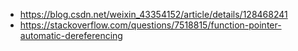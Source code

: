 

- https://blog.csdn.net/weixin_43354152/article/details/128468241
- https://stackoverflow.com/questions/7518815/function-pointer-automatic-dereferencing
